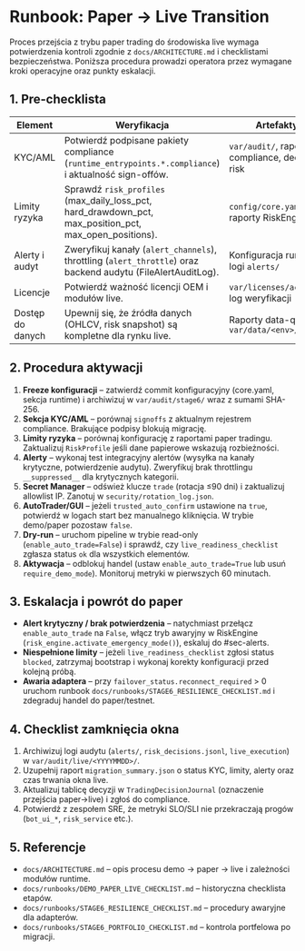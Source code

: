 # Runbook: Paper → Live Transition

Proces przejścia z trybu paper trading do środowiska live wymaga potwierdzenia kontroli zgodnie z `docs/ARCHITECTURE.md` i checklistami bezpieczeństwa. Poniższa procedura prowadzi operatora przez wymagane kroki operacyjne oraz punkty eskalacji.

## 1. Pre-checklista

| Element | Weryfikacja | Artefakty | Akceptacja |
| --- | --- | --- | --- |
| KYC/AML | Potwierdź podpisane pakiety compliance (`runtime_entrypoints.*.compliance`) i aktualność sign-offów. | `var/audit/`, raporty compliance, decyzje risk | Compliance + Security |
| Limity ryzyka | Sprawdź `risk_profiles` (max_daily_loss_pct, hard_drawdown_pct, max_position_pct, max_open_positions). | `config/core.yaml`, raporty RiskEngine | Risk |
| Alerty i audyt | Zweryfikuj kanały (`alert_channels`), throttling (`alert_throttle`) oraz backend audytu (FileAlertAuditLog). | Konfiguracja runtime, logi `alerts/` | SRE |
| Licencje | Potwierdź ważność licencji OEM i modułów live. | `var/licenses/active/`, log weryfikacji | Security |
| Dostęp do danych | Upewnij się, że źródła danych (OHLCV, risk snapshot) są kompletne dla rynku live. | Raporty data-quality, `var/data/<env>/` | Data |

## 2. Procedura aktywacji

1. **Freeze konfiguracji** – zatwierdź commit konfiguracyjny (core.yaml, sekcja runtime) i archiwizuj w `var/audit/stage6/` wraz z sumami SHA-256.
2. **Sekcja KYC/AML** – porównaj `signoffs` z aktualnym rejestrem compliance. Brakujące podpisy blokują migrację.
3. **Limity ryzyka** – porównaj konfigurację z raportami paper tradingu. Zaktualizuj `RiskProfile` jeśli dane papierowe wskazują rozbieżności.
4. **Alerty** – wykonaj test integracyjny alertów (wysyłka na kanały krytyczne, potwierdzenie audytu). Zweryfikuj brak throttlingu `__suppressed__` dla krytycznych kategorii.
5. **Secret Manager** – odśwież klucze `trade` (rotacja ≤90 dni) i zaktualizuj allowlist IP. Zanotuj w `security/rotation_log.json`.
6. **AutoTrader/GUI** – jeżeli `trusted_auto_confirm` ustawione na `true`, potwierdź w logach start bez manualnego kliknięcia. W trybie demo/paper pozostaw `false`.
7. **Dry-run** – uruchom pipeline w trybie read-only (`enable_auto_trade=False`) i sprawdź, czy `live_readiness_checklist` zgłasza status `ok` dla wszystkich elementów.
8. **Aktywacja** – odblokuj handel (ustaw `enable_auto_trade=True` lub usuń `require_demo_mode`). Monitoruj metryki w pierwszych 60 minutach.

## 3. Eskalacja i powrót do paper

- **Alert krytyczny / brak potwierdzenia** – natychmiast przełącz `enable_auto_trade` na `False`, włącz tryb awaryjny w RiskEngine (`risk_engine.activate_emergency_mode()`), eskaluj do #sec-alerts.
- **Niespełnione limity** – jeżeli `live_readiness_checklist` zgłosi status `blocked`, zatrzymaj bootstrap i wykonaj korekty konfiguracji przed kolejną próbą.
- **Awaria adaptera** – przy `failover_status.reconnect_required` > 0 uruchom runbook `docs/runbooks/STAGE6_RESILIENCE_CHECKLIST.md` i zdegraduj handel do paper/testnet.

## 4. Checklist zamknięcia okna

1. Archiwizuj logi audytu (`alerts/`, `risk_decisions.jsonl`, `live_execution`) w `var/audit/live/<YYYYMMDD>/`.
2. Uzupełnij raport `migration_summary.json` o status KYC, limity, alerty oraz czas trwania okna live.
3. Aktualizuj tablicę decyzji w `TradingDecisionJournal` (oznaczenie przejścia paper→live) i zgłoś do compliance.
4. Potwierdź z zespołem SRE, że metryki SLO/SLI nie przekraczają progów (`bot_ui_*`, `risk_service` etc.).

## 5. Referencje

- `docs/ARCHITECTURE.md` – opis procesu demo → paper → live i zależności modułów runtime.
- `docs/runbooks/DEMO_PAPER_LIVE_CHECKLIST.md` – historyczna checklista etapów.
- `docs/runbooks/STAGE6_RESILIENCE_CHECKLIST.md` – procedury awaryjne dla adapterów.
- `docs/runbooks/STAGE6_PORTFOLIO_CHECKLIST.md` – kontrola portfelowa po migracji.
